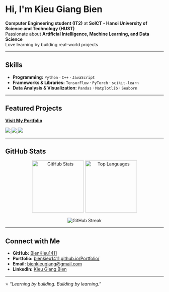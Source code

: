 # Hi, I'm Kieu Giang Bien  

**Computer Engineering student (IT2)** at **SoICT - Hanoi University of Science and Technology (HUST)**  
Passionate about **Artificial Intelligence, Machine Learning, and Data Science**  
Love learning by building real-world projects  

---

## Skills  

- **Programming:** `Python` · `C++` · `JavaScript`  
- **Frameworks & Libraries:** `TensorFlow` · `PyTorch` · `scikit-learn`  
- **Data Analysis & Visualization:** `Pandas` · `Matplotlib` · `Seaborn`  

---

## Featured Projects  

**[Visit My Portfolio](https://bienkieu1411.github.io/Portfolio/)**  

<a href="https://github.com/BienKieu1411/Project_AI_20242">
  <img src="https://github-readme-stats.vercel.app/api/pin/?username=BienKieu1411&repo=Project_AI_20242&theme=tokyonight" />
</a>
<a href="https://github.com/chopbong/kanbask">
  <img src="https://github-readme-stats.vercel.app/api/pin/?username=chopbong&repo=kanbask&theme=tokyonight" />
</a>
<a href="https://github.com/BienKieu1411/RL4Games">
  <img src="https://github-readme-stats.vercel.app/api/pin/?username=BienKieu1411&repo=RL4Games&theme=tokyonight" />
</a>

---

## GitHub Stats  

<p align="center">
  <img src="https://github-readme-stats.vercel.app/api?username=BienKieu1411&show_icons=true&theme=tokyonight" alt="GitHub Stats" height="165"/>
  <img src="https://github-readme-stats.vercel.app/api/top-langs/?username=BienKieu1411&layout=compact&theme=tokyonight" alt="Top Languages" height="165"/>
</p>

<p align="center">
  <img src="https://github-readme-streak-stats.herokuapp.com?user=BienKieu1411&theme=tokyonight&hide_border=false" alt="GitHub Streak"/>
</p>


---

## Connect with Me  

- **GitHub:** [BienKieu1411](https://github.com/BienKieu1411)  
- **Portfolio:** [bienkieu1411.github.io/Portfolio/](https://bienkieu1411.github.io/Portfolio/)  
- **Email:** [bienkieugiang@gmail.com](mailto:bienkieugiang@gmail.com)  
- **LinkedIn:** [Kieu Giang Bien](https://vn.linkedin.com/in/giang-bi%C3%AAn-ki%E1%BB%81u-bbb288337)  

---

⭐ *“Learning by building. Building by learning.”*  
